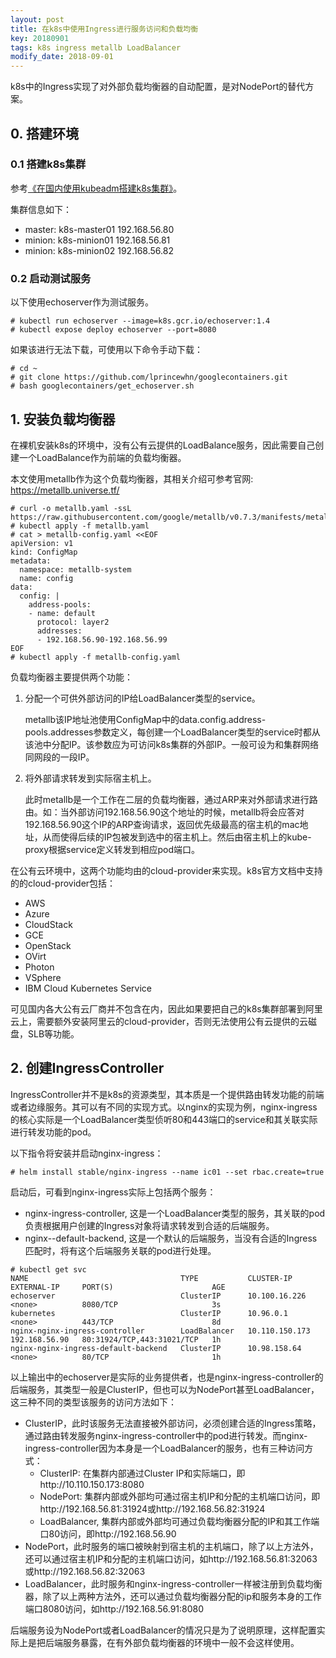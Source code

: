 ```yaml
---
layout: post
title: 在k8s中使用Ingress进行服务访问和负载均衡
key: 20180901
tags: k8s ingress metallb LoadBalancer
modify_date: 2018-09-01
---
```


k8s中的Ingress实现了对外部负载均衡器的自动配置，是对NodePort的替代方案。

<!--more-->

## 0. 搭建环境

### 0.1 搭建k8s集群

参考[《在国内使用kubeadm搭建k8s集群》](https://lprincewhn.github.io/2016/08/27/kubeadm.html)。

集群信息如下：
- master: k8s-master01 192.168.56.80
- minion: k8s-minion01 192.168.56.81
- minion: k8s-minion02 192.168.56.82

### 0.2 启动测试服务
以下使用echoserver作为测试服务。
```
# kubectl run echoserver --image=k8s.gcr.io/echoserver:1.4
# kubectl expose deploy echoserver --port=8080
```
如果该进行无法下载，可使用以下命令手动下载：
```
# cd ~
# git clone https://github.com/lprincewhn/googlecontainers.git
# bash googlecontainers/get_echoserver.sh
```

## 1. 安装负载均衡器

在裸机安装k8s的环境中，没有公有云提供的LoadBalance服务，因此需要自己创建一个LoadBalance作为前端的负载均衡器。

本文使用metallb作为这个负载均衡器，其相关介绍可参考官网: https://metallb.universe.tf/

```
# curl -o metallb.yaml -ssL https://raw.githubusercontent.com/google/metallb/v0.7.3/manifests/metallb.yaml
# kubectl apply -f metallb.yaml
# cat > metallb-config.yaml <<EOF
apiVersion: v1
kind: ConfigMap
metadata:
  namespace: metallb-system
  name: config
data:
  config: |
    address-pools:
    - name: default
      protocol: layer2
      addresses:
      - 192.168.56.90-192.168.56.99
EOF
# kubectl apply -f metallb-config.yaml
```

负载均衡器主要提供两个功能：

1. 分配一个可供外部访问的IP给LoadBalancer类型的service。

    metallb该IP地址池使用ConfigMap中的data.config.address-pools.addresses参数定义，每创建一个LoadBalancer类型的service时都从该池中分配IP。该参数应为可访问k8s集群的外部IP。一般可设为和集群网络同网段的一段IP。

2. 将外部请求转发到实际宿主机上。

    此时metallb是一个工作在二层的负载均衡器，通过ARP来对外部请求进行路由。如：当外部访问192.168.56.90这个地址的时候，metallb将会应答对192.168.56.90这个IP的ARP查询请求，返回优先级最高的宿主机的mac地址，从而使得后续的IP包被发到选中的宿主机上。然后由宿主机上的kube-proxy根据service定义转发到相应pod端口。

在公有云环境中，这两个功能均由的cloud-provider来实现。k8s官方文档中支持的的cloud-provider包括：
- AWS
- Azure
- CloudStack
- GCE
- OpenStack
- OVirt
- Photon
- VSphere
- IBM Cloud Kubernetes Service

可见国内各大公有云厂商并不包含在内，因此如果要把自己的k8s集群部署到阿里云上，需要额外安装阿里云的cloud-provider，否则无法使用公有云提供的云磁盘，SLB等功能。

## 2. 创建IngressController

IngressController并不是k8s的资源类型，其本质是一个提供路由转发功能的前端或者边缘服务。其可以有不同的实现方式。以nginx的实现为例，nginx-ingress的核心实际是一个LoadBalancer类型侦听80和443端口的service和其关联实际进行转发功能的pod。

以下指令将安装并启动nginx-ingress：
```
# helm install stable/nginx-ingress --name ic01 --set rbac.create=true
```

启动后，可看到nginx-ingress实际上包括两个服务：
- nginx-ingress-controller, 这是一个LoadBalancer类型的服务，其关联的pod负责根据用户创建的Ingress对象将请求转发到合适的后端服务。
- nginx--default-backend, 这是一个默认的后端服务，当没有合适的Ingress匹配时，将有这个后端服务关联的pod进行处理。

```
# kubectl get svc
NAME                                  TYPE           CLUSTER-IP       EXTERNAL-IP     PORT(S)                      AGE
echoserver                            ClusterIP      10.100.16.226    <none>          8080/TCP                     3s
kubernetes                            ClusterIP      10.96.0.1        <none>          443/TCP                      8d
nginx-nginx-ingress-controller        LoadBalancer   10.110.150.173   192.168.56.90   80:31924/TCP,443:31021/TCP   1h
nginx-nginx-ingress-default-backend   ClusterIP      10.98.158.64     <none>          80/TCP                       1h

```

以上输出中的echoserver是实际的业务提供者，也是nginx-ingress-controller的后端服务，其类型一般是ClusterIP，但也可以为NodePort甚至LoadBalancer，这三种不同的类型该服务的访问方法如下：
- ClusterIP，此时该服务无法直接被外部访问，必须创建合适的Ingress策略，通过路由转发服务nginx-ingress-controller中的pod进行转发。而nginx-ingress-controller因为本身是一个LoadBalancer的服务，也有三种访问方式：
  - ClusterIP: 在集群内部通过Cluster IP和实际端口，即http://10.110.150.173:8080
  - NodePort: 集群内部或外部均可通过宿主机IP和分配的主机端口访问，即http://192.168.56.81:31924或http://192.168.56.82:31924
  - LoadBalancer, 集群内部或外部均可通过负载均衡器分配的IP和其工作端口80访问，即http://192.168.56.90
- NodePort，此时服务的端口被映射到宿主机的主机端口，除了以上方法外，还可以通过宿主机IP和分配的主机端口访问，如http://192.168.56.81:32063或http://192.168.56.82:32063
- LoadBalancer，此时服务和nginx-ingress-controller一样被注册到负载均衡器，除了以上两种方法外，还可以通过负载均衡器分配的ip和服务本身的工作端口8080访问，如http://192.168.56.91:8080

后端服务设为NodePort或者LoadBalancer的情况只是为了说明原理，这样配置实际上是把后端服务暴露，在有外部负载均衡器的环境中一般不会这样使用。
